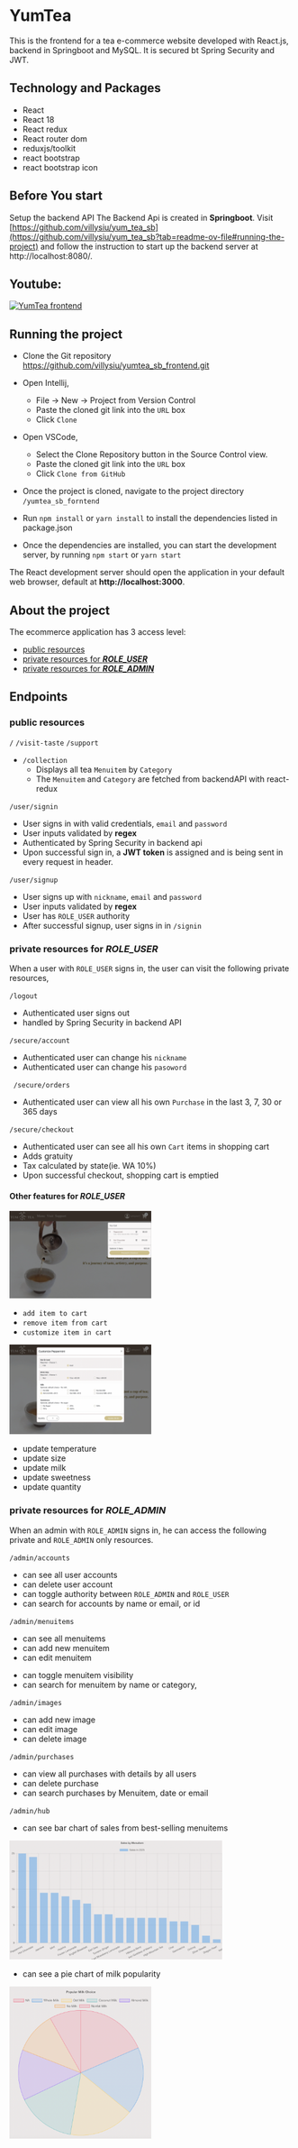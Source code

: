 # YumTea #
This is the frontend for a tea e-commerce website developed with React.js, backend in Springboot and MySQL. It is secured bt Spring Security and JWT.

## Technology and Packages
- React
- React  18
- React redux
- React router dom
- reduxjs/toolkit
- react bootstrap
- react bootstrap icon


## Before You start
Setup the backend API
The Backend Api is created in **Springboot**.
Visit [https://github.com/villysiu/yum_tea_sb](https://github.com/villysiu/yum_tea_sb?tab=readme-ov-file#running-the-project)
and follow the instruction to start up the backend server at http://localhost:8080/.

## Youtube:  ##
[![YumTea frontend](https://markdown-videos-api.jorgenkh.no/url?url=https%3A%2F%2Fyoutu.be%2FWc-5hyKkA9M)](https://youtu.be/Wc-5hyKkA9M)


## Running the project ##

- Clone the Git repository https://github.com/villysiu/yumtea_sb_frontend.git
- Open Intellij,
    - File -> New -> Project from Version Control
    - Paste the cloned git link into the `URL` box
    - Click `Clone`
  
- Open VSCode,
  - Select the Clone Repository button in the Source Control view.
  - Paste the cloned git link into the `URL` box
  - Click `Clone from GitHub`

- Once the project is cloned, navigate to the project directory `/yumtea_sb_forntend`

- Run `npm install` or `yarn install` to install the dependencies listed in package.json
- Once the dependencies are installed, you can start the development server, by running `npm start` or `yarn start`

The React development server should open the application in your default web browser, default at **http://localhost:3000**.



## About the project ##

The ecommerce application has 3 access level:  
- [public resources](https://github.com/villysiu/yumtea_sb_frontend/tree/master?tab=readme-ov-file#public-resources)
- [private resources for **_ROLE_USER_**](https://github.com/villysiu/yumtea_sb_frontend/tree/master?tab=readme-ov-file#private-resources-for-role_user)
- [private resources for **_ROLE_ADMIN_** ](https://github.com/villysiu/yumtea_sb_frontend/tree/master?tab=readme-ov-file#private-resources-for-role_admin)



## Endpoints ##
### public resources ###
`/`
`/visit-taste` 
`/support`

- `/collection`
  - Displays all tea `Menuitem` by `Category`
  - The `Menuitem` and `Category` are fetched from backendAPI with react-redux

 `/user/signin` 
  - User signs in with valid credentials, `email` and `password`
  - User inputs validated by **regex** 
  - Authenticated by Spring Security in backend api
  - Upon successful sign in, a **JWT token** is assigned and is being sent in every request in header.

`/user/signup `
  - User signs up with `nickname`, `email` and `password`
  - User inputs validated by **regex**
  - User has `ROLE_USER` authority
  - After successful signup, user signs in in `/signin`

### private resources for **_ROLE_USER_** ###
When a user with `ROLE_USER` signs in,
the user can visit the following private resources,

`/logout`
  - Authenticated user signs out
  - handled by Spring Security in backend API

`/secure/account `
- Authenticated user can change his `nickname`
- Authenticated user can change his `pasoword`

` /secure/orders`
- Authenticated user can view all his own `Purchase` in the last 3, 7, 30 or 365  days

`/secure/checkout `
- Authenticated user can see all his own `Cart` items in shopping cart
- Adds gratuity
- Tax calculated by state(ie. WA 10%) 
- Upon successful checkout, shopping cart is emptied


#### Other features for **_ROLE_USER_**
<img src="https://github.com/villysiu/yumtea_sb_frontend/blob/master/public/readme/cart.png?raw=true" width="50%"  alt=""/>

- `add item to cart`
- `remove item from cart`
- `customize item in cart`

[//]: # (![]&#40;https://github.com/villysiu/yumtea_sb_frontend/blob/master/public/readme/customize.png?raw=true&#41;)
<img src="https://github.com/villysiu/yumtea_sb_frontend/blob/master/public/readme/customize.png?raw=true" width="50%"  alt=""/>

  - update temperature
  - update size
  - update milk
  - update sweetness
  - update quantity


### private resources for **_ROLE_ADMIN_** ###
When an admin with `ROLE_ADMIN` signs in, he can access 
the following private and `ROLE_ADMIN` only resources.

`/admin/accounts`
 - can see all user accounts
 - can delete user account
 - can toggle authority between  `ROLE_ADMIN` and `ROLE_USER`
 - can search for accounts by name or email, or id

`/admin/menuitems`
- can see all menuitems
 - can add new menuitem
 - can edit menuitem

[//]: # ( - can delete menuitem)
 - can toggle menuitem visibility
 - can search for menuitem by name or category,

`/admin/images`
- can add new image 
- can edit image
- can delete image

`/admin/purchases`
- can view all purchases with details by all users
- can delete purchase
- can search purchases by Menuitem, date or email

`/admin/hub`
- can see bar chart of sales from best-selling menuitems

<img src="https://github.com/villysiu/yumtea_sb_frontend/blob/master/public/homepage/barchart.png?raw=true" width="75%"  alt=""/>

- can see a pie chart of milk popularity 

<img src="https://github.com/villysiu/yumtea_sb_frontend/blob/master/public/homepage/piechart.png?raw=true" width="50%"  alt=""/>